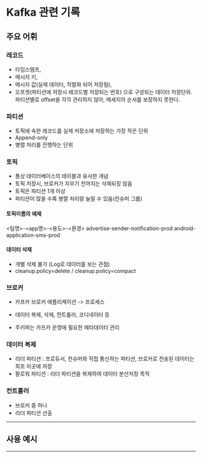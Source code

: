 # Kafka 관련 기록

## 주요 어휘

### 레코드
- 타임스탬프, 
- 메시지 키, 
- 메시지 값(실제 데이터, 직렬화 되어 저장됨), 
- 오프셋(파티션에 저장시 레코드별 저장되는 번호)
으로 구성되는 데이터 저장단위.
파티션별로 offset을 각각 관리하지 않아, 메세지의 순서를 보장하지 못한다.

### 파티션
- 토픽에 속한 레코드를 실제 저장소에 저장하는 가장 작은 단위
- Append-only 
- 병렬 처리를 진행하는 단위

### 토픽
- 통상 데이터베이스의 테이블과 유사한 개념
- 토픽 저장시, 브로커가 지우기 전까지는 삭제되징 않음
- 토픽은 파티션 1개 이상
- 파티션이 많을 수록 병렬 처리량 늘릴 수 있음(컨슈머 그룹)

#### 토픽이름의 예제
<팀명>-<app명>-<용도>-<환경>
advertise-sender-notification-prod
android-application-sms-prod

#### 데이터 삭제
- 개별 삭제 불가 (Log로 데이터를 보는 관점)
- cleanup.policy=delete / cleanup.policy=compact

### 브로커
- 카프카 브로커 애플리케이션 -> 프로세스
- 데이터 복제, 삭제, 컨트롤러, 코디네이터 등

- 주키퍼는 카프카 운영에 필요한 메타데이터 관리

### 데이터 복제
- 리더 파티션 : 프로듀서, 컨슈머와 직접 통신하는 파티션, 브로커로 전송된 데이터는 최초 이곳에 저장
- 팔로워 파티션 : 리더 파티션을 복제하여 데이터 분산저장 목적

### 컨트롤러
- 브로커 중 하나
- 리더 파티션 선출

---
## 사용 예시


--- 

